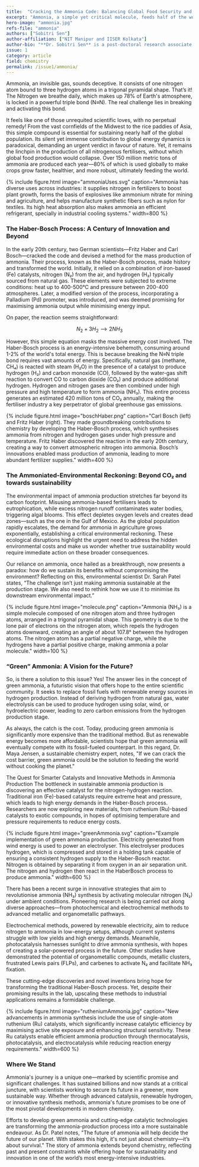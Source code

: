 ```yaml
---
title:  "Cracking the Ammonia Code: Balancing Global Food Security and Environmental Sustainability"
excerpt: "Ammonia, a simple yet critical molecule, feeds half of the world’s population, thanks to the Haber-Bosch process. However, its energy-intensive production and environmental impacts raise urgent questions about sustainability. The rising demand for ammonia-based fertilisers fuels a global environmental dilemma, as nitrogen runoff creates dead zones and contributes to climate change. A promising solution lies in \"green ammonia,\" which could revolutionise the industry by replacing fossil fuels with renewable energy. While the costs remain high, breakthroughs in catalysts and new methods could unlock a sustainable future for ammonia production."
hero-image: "ammonia.jpg"
refs-file: "ammonia"
authors: ["Sobitri Sen"]
author-affiliation: ["NIT Manipur and IISER Kolkata"]
author-bio: "**Dr. Sobitri Sen** is a post-doctoral research associate at NIT Manipur and visiting scientist at IISER Kolkata. She is a curious mind who feels and writes about scientific topics using literature to make it a treat to read."
issue: 1
category: article
field: chemistry
permalink: /issue1/ammonia/
---
```


Ammonia, an invisible gas, sounds deceptive. It consists of one nitrogen atom bound to three hydrogen atoms in a trigonal pyramidal shape. That’s it! The Nitrogen we breathe daily, which makes up 78% of Earth's atmosphere, is locked in a powerful triple bond (N≡N). The real challenge lies in breaking and activating this bond.

It feels like one of those unrequited scientific loves, with no perpetual remedy! From the vast cornfields of the Midwest to the rice paddies of Asia, this simple compound is essential for sustaining nearly half of the global population. Its silent yet immense contribution to global energy dynamics is paradoxical, demanding an urgent verdict in favour of nature. Yet, it remains the linchpin in the production of all nitrogenous fertilisers, without which global food production would collapse. Over 150 million metric tons of ammonia are produced each year—80% of which is used globally to make crops grow faster, healthier, and more robust, ultimately feeding the world.

{% include figure.html image="ammoniaUses.svg" caption="Ammonia has diverse uses across industries: it supplies nitrogen in fertilizers to boost plant growth, forms the basis of explosives like ammonium nitrate for mining and agriculture, and helps manufacture synthetic fibers such as nylon for textiles. Its high heat absorption also makes ammonia an efficient refrigerant, specially in industrial cooling systems." width=800 %}

### The Haber-Bosch Process: A Century of Innovation and Beyond
In the early 20th century, two German scientists—Fritz Haber and Carl Bosch—cracked the code and devised a method for the mass production of ammonia. Their process, known as the Haber-Bosch process, made history and transformed the world. Initially, it relied on a combination of iron-based (Fe) catalysts, nitrogen (N₂) from the air, and hydrogen (H₂) typically sourced from natural gas. These elements were subjected to extreme conditions: heat up to 400-500°C and pressure between 200-400 atmospheres. Later, a modified version of the process, incorporating a Palladium (Pd) promoter, was introduced, and was deemed promising for maximising ammonia output while minimising energy input.

On paper, the reaction seems straightforward:

$$N_2+3H_2  ⟶  2NH_3$$

However, this simple equation masks the massive energy cost involved. The Haber-Bosch process is an energy-intensive behemoth, consuming around 1-2% of the world's total energy. This is because breaking the N≡N triple bond requires vast amounts of energy. Specifically, natural gas (methane, CH₄) is reacted with steam (H₂O) in the presence of a catalyst to produce hydrogen (H₂) and carbon monoxide (CO), followed by the water-gas shift reaction to convert CO to carbon dioxide (CO₂) and produce additional hydrogen. Hydrogen and nitrogen gases are then combined under high pressure and high temperature to form ammonia (NH₃). This entire process generates an estimated 420 million tons of CO₂ annually, making the fertiliser industry a key perpetrator of global greenhouse gas emissions.

{% include figure.html image="boschHaber.png" caption="Carl Bosch (left) and Fritz Haber (right). They made groundbreaking contributions to chemistry by developing the Haber-Bosch process, which synthesises ammonia from nitrogen and hydrogen gases under high pressure and temperature. Fritz Haber discovered the reaction in the early 20th century, creating a way to convert atmospheric nitrogen into ammonia. Bosch’s innovations enabled mass production of ammonia, leading to more abundant fertilizer supplies." width=400 %}

### The Ammoniated-Environmental Reckoning: Beyond CO₂ and towards sustainability
The environmental impact of ammonia production stretches far beyond its carbon footprint. Misusing ammonia-based fertilisers leads to eutrophication, while excess nitrogen runoff contaminates water bodies, triggering algal blooms. This effect depletes oxygen levels and creates dead zones—such as the one in the Gulf of Mexico. As the global population rapidly escalates, the demand for ammonia in agriculture grows exponentially, establishing a critical environmental reckoning. These ecological disruptions highlight the urgent need to address the hidden environmental costs and make us wonder whether true sustainability would require immediate action on these broader consequences.

Our reliance on ammonia, once hailed as a breakthrough, now presents a paradox: how do we sustain its benefits without compromising the environment? Reflecting on this, environmental scientist Dr. Sarah Patel states, “The challenge isn’t just making ammonia sustainable at the production stage. We also need to rethink how we use it to minimise its downstream environmental impact.”

{% include figure.html image="molecule.png" caption="Ammonia (NH₃) is a simple molecule composed of one
nitrogen atom and three hydrogen atoms, arranged in a trigonal pyramidal shape. This geometry is due to the lone pair of electrons on the nitrogen atom, which repels the hydrogen atoms downward, creating an angle of about 107.8° between the hydrogen atoms. The nitrogen atom has a partial negative charge, while the hydrogens have a partial positive charge, making ammonia a polar molecule." width=100 %}

### “Green” Ammonia: A Vision for the Future?
So, is there a solution to this issue? Yes! The answer lies in the concept of green ammonia, a futuristic vision that offers hope to the entire scientific community. It seeks to replace fossil fuels with renewable energy sources in hydrogen production. Instead of deriving hydrogen from natural gas, water electrolysis can be used to produce hydrogen using solar, wind, or hydroelectric power, leading to zero carbon emissions from the hydrogen production stage.

As always, the catch is the cost. Today, producing green ammonia is significantly more expensive than the traditional method. But as renewable energy becomes more affordable, scientists hope that green ammonia will eventually compete with its fossil-fueled counterpart. In this regard, Dr. Maya Jensen, a sustainable chemistry expert, notes, "If we can crack the cost barrier, green ammonia could be the solution to feeding the world without cooking the planet."

The Quest for Smarter Catalysts and Innovative Methods in Ammonia Production
The bottleneck in sustainable ammonia production is discovering an effective catalyst for the nitrogen-hydrogen reaction. Traditional iron (Fe)-based catalysts require extreme heat and pressure, which leads to high energy demands in the Haber-Bosch process. Researchers are now exploring new materials, from ruthenium (Ru)-based catalysts to exotic compounds, in hopes of optimising temperature and pressure requirements to reduce energy costs.

{% include figure.html image="greenAmmonia.svg" caption="Example implementation of green ammonia production. Electricity generated from wind energy is used to power an electrolyser. This electrolyser produces hydrogen, which is compressed and stored in a holding tank capable of ensuring a consistent hydrogen supply to the Haber-Bosch reactor. Nitrogen is obtained by separating it from oxygen in an air separation unit. The nitrogen and hydrogen then react in the HaberBosch process to produce ammonia." width=600 %}

There has been a recent surge in innovative strategies that aim to revolutionise ammonia (NH₃) synthesis by activating molecular nitrogen (N₂) under ambient conditions. Pioneering research is being carried out along diverse approaches—from photochemical and electrochemical methods to advanced metallic and organometallic pathways.

Electrochemical methods, powered by renewable electricity, aim to reduce nitrogen to ammonia in low-energy setups, although current systems struggle with low yields and high energy demands. Meanwhile, photocatalysis harnesses sunlight to drive ammonia synthesis, with hopes of creating a solar-powered process in the future. Other studies have demonstrated the potential of organometallic compounds, metallic clusters, frustrated Lewis pairs (FLPs), and carbenes to activate N₂ and facilitate NH₃ fixation.

These cutting-edge discoveries and novel inventions bring hope for transforming the traditional Haber-Bosch process. Yet, despite their promising results in the lab, upscaling these methods to industrial applications remains a formidable challenge. 

{% include figure.html image="rutheniumAmmonia.jpg" caption="New advancements in ammonia synthesis include the use of single-atom ruthenium (Ru) catalysts, which significantly increase catalytic efficiency by maximising active site exposure and enhancing structural sensitivity. These Ru catalysts enable efficient ammonia production through thermocatalysis, photocatalysis, and electrocatalysis while reducing reaction energy requirements." width=600 %}

### Where We Stand
Ammonia's journey is a unique one—marked by scientific promise and significant challenges. It has sustained billions and now stands at a critical juncture, with scientists working to secure its future in a greener, more sustainable way. Whether through advanced catalysis, renewable hydrogen, or innovative synthesis methods, ammonia's future promises to be one of the most pivotal developments in modern chemistry.

Efforts to develop green ammonia and cutting-edge catalytic technologies are transforming the ammonia-production process into a more sustainable endeavour. As Dr. Patel notes, "The future of ammonia will help decide the future of our planet. With stakes this high, it's not just about chemistry—it’s about survival." The story of ammonia extends beyond chemistry, reflecting past and present constraints while offering hope for sustainability and innovation in one of the world’s most energy-intensive industries.
